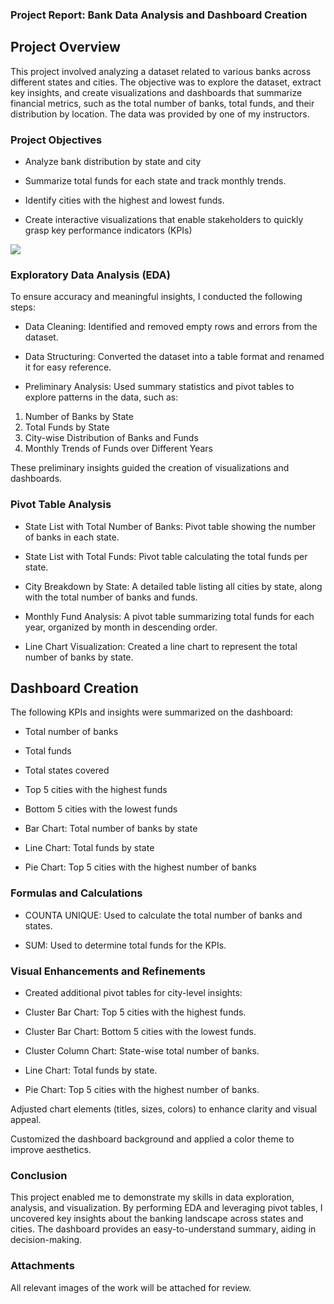 ### Project Report: Bank Data Analysis and Dashboard Creation


## Project Overview


This project involved analyzing a dataset related to various banks across different states and cities. The objective was to explore the dataset, extract key insights, and create visualizations and dashboards that summarize financial metrics, such as the total number of banks, total funds, and their distribution by location. The data was provided by one of my instructors.


### Project Objectives
- Analyze bank distribution by state and city
  
- Summarize total funds for each state and track monthly trends.
  
- Identify cities with the highest and lowest funds.
  
- Create interactive visualizations that enable stakeholders to quickly grasp key performance indicators (KPIs)

![](line-chart.jpg)


### Exploratory Data Analysis (EDA)

To ensure accuracy and meaningful insights, I conducted the following steps:

- Data Cleaning: Identified and removed empty rows and errors from the dataset.
  
- Data Structuring: Converted the dataset into a table format and renamed it for easy reference.
  
- Preliminary Analysis: Used summary statistics and pivot tables to explore patterns in the data, such as:
1. Number of Banks by State
2. Total Funds by State
3. City-wise Distribution of Banks and Funds
4. Monthly Trends of Funds over Different Years
   
These preliminary insights guided the creation of visualizations and dashboards.

### Pivot Table Analysis

- State List with Total Number of Banks: Pivot table showing the number of banks in each state.
  
- State List with Total Funds: Pivot table calculating the total funds per state.
  
- City Breakdown by State: A detailed table listing all cities by state, along with the total number of banks and funds.
  
- Monthly Fund Analysis: A pivot table summarizing total funds for each year, organized by month in descending order.
  
- Line Chart Visualization: Created a line chart to represent the total number of banks by state.


## Dashboard Creation


The following KPIs and insights were summarized on the dashboard:

- Total number of banks
  
- Total funds
  
- Total states covered
  
- Top 5 cities with the highest funds
  
- Bottom 5 cities with the lowest funds
  
- Bar Chart: Total number of banks by state
  
- Line Chart: Total funds by state
  
- Pie Chart: Top 5 cities with the highest number of banks


### Formulas and Calculations

- COUNTA UNIQUE: Used to calculate the total number of banks and states.
  
- SUM: Used to determine total funds for the KPIs.


### Visual Enhancements and Refinements

- Created additional pivot tables for city-level insights:
 
- Cluster Bar Chart: Top 5 cities with the highest funds.
  
- Cluster Bar Chart: Bottom 5 cities with the lowest funds.
  
- Cluster Column Chart: State-wise total number of banks.
  
- Line Chart: Total funds by state.
  
- Pie Chart: Top 5 cities with the highest number of banks.

Adjusted chart elements (titles, sizes, colors) to enhance clarity and visual appeal.

Customized the dashboard background and applied a color theme to improve aesthetics.


### Conclusion

This project enabled me to demonstrate my skills in data exploration, analysis, and visualization. By performing EDA and leveraging pivot tables, I uncovered key insights about the banking landscape across states and cities. The dashboard provides an easy-to-understand summary, aiding in decision-making.

### Attachments

All relevant images of the work will be attached for review.

